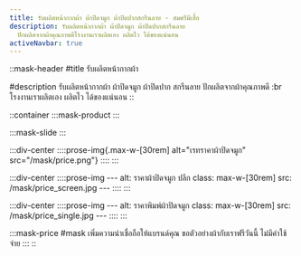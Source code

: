 ```yaml
---
title: รับผลิตหน้ากากผ้า ผ้าปิดจมูก ผ้าปิดปากสกรีนลาย - สมศรีมีเสื้อ
description: รับผลิตหน้ากากผ้า ผ้าปิดจมูก ผ้าปิดปากสกรีนลาย
  ปักผลิตจากผ้าคุณภาพดีโรงงานเราผลิตเอง ผลิตไว ได้ของแน่นอน
activeNavbar: true
---
```


::mask-header
#title
รับผลิตหน้ากากผ้า

#description
รับผลิตหน้ากากผ้า ผ้าปิดจมูก ผ้าปิดปาก
สกรีนลาย ปักผลิตจากผ้าคุณภาพดี :br โรงงานเราผลิตเอง ผลิตไว ได้ของแน่นอน
::

::container
  :::mask-product
  :::

  :::mask-slide
  :::

  :::div-center
    ::::prose-img{.max-w-[30rem] alt="เรทราคาผ้าปิดจมูก" src="/mask/price.png"}
    ::::
  :::

  :::div-center
    ::::prose-img
    ---
    alt: ราคาผ้าปิดจมูก ปลีก
    class: max-w-[30rem]
    src: /mask/price_screen.jpg
    ---
    ::::
  :::

  :::div-center
    ::::prose-img
    ---
    alt: ราคาพิมพ์ผ้าปิดจมูก
    class: max-w-[30rem]
    src: /mask/price_single.jpg
    ---
    ::::
  :::

  :::mask-price
  #mask
  เพิ่มความน่าเชื่อถือให้แบรนด์คุณ ขอตัวอย่างผ้ากับเราฟรีวันนี้ ไม่มีค่าใช้จ่าย
  :::
::
